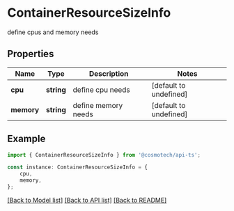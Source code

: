 # ContainerResourceSizeInfo

define cpus and memory needs

## Properties

Name | Type | Description | Notes
------------ | ------------- | ------------- | -------------
**cpu** | **string** | define cpu needs | [default to undefined]
**memory** | **string** | define memory needs | [default to undefined]

## Example

```typescript
import { ContainerResourceSizeInfo } from '@cosmotech/api-ts';

const instance: ContainerResourceSizeInfo = {
    cpu,
    memory,
};
```

[[Back to Model list]](../README.md#documentation-for-models) [[Back to API list]](../README.md#documentation-for-api-endpoints) [[Back to README]](../README.md)
